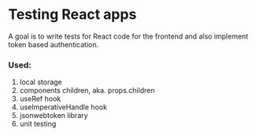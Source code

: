# Testing React apps

A goal is to write tests for React code for the frontend and also implement token based authentication.

### Used:
1. local storage
2. components children, aka. props.children
3. useRef hook
4. useImperativeHandle hook 
5. jsonwebtoken library
6. unit testing